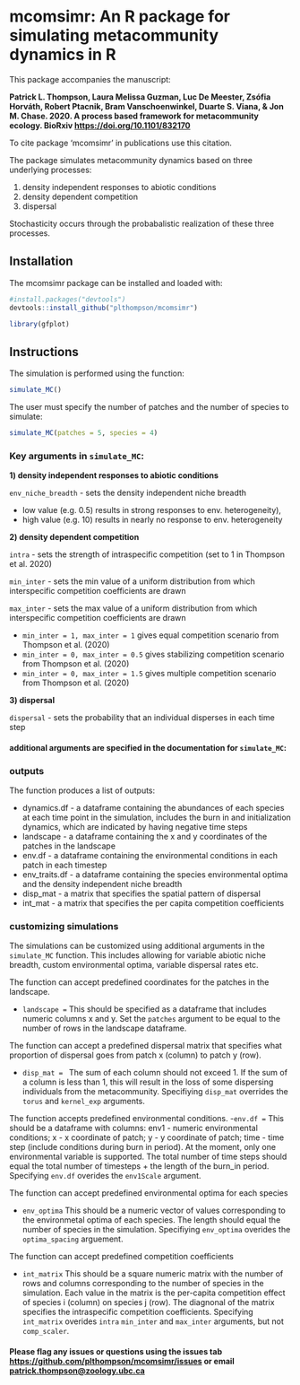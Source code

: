 # mcomsimr: An R package for simulating metacommunity dynamics in R

This package accompanies the manuscript: 

**Patrick L. Thompson, Laura Melissa Guzman, Luc De Meester, Zsófia Horváth, Robert Ptacnik, Bram Vanschoenwinkel, Duarte S. Viana, & Jon M. Chase. 2020. A process based framework for metacommunity ecology. BioRxiv https://doi.org/10.1101/832170** 

To cite package ‘mcomsimr’ in publications use this citation.

The package simulates metacommunity dynamics based on three underlying processes: 
1) density independent responses to abiotic conditions
2) density dependent competition
3) dispersal

Stochasticity occurs through the probabalistic realization of these three processes. 

## Installation

The mcomsimr package can be installed and loaded with:

```r
#install.packages("devtools")
devtools::install_github("plthompson/mcomsimr")
```

``` r
library(gfplot)
```
## Instructions
The simulation is performed using the function:
```r
simulate_MC()
```
The user must specify the number of patches and the number of species to simulate:
```r
simulate_MC(patches = 5, species = 4)
```

### Key arguments in ```simulate_MC```:

**1) density independent responses to abiotic conditions**

```env_niche_breadth``` - sets the density independent niche breadth 
  - low value (e.g. 0.5) results in strong responses to env. heterogeneity), 
  - high value (e.g. 10) results in nearly no response to env. heterogeneity
 
 **2) density dependent competition**
 
```intra``` - sets the strength of intraspecific competition (set to 1 in Thompson et al. 2020)

```min_inter``` - sets the min value of a uniform distribution from which interspecific competition coefficients are drawn

```max_inter``` - sets the max value of a uniform distribution from which interspecific competition coefficients are drawn
- ```min_inter = 1, max_inter = 1``` gives equal competition scenario from Thompson et al. (2020)
- ```min_inter = 0, max_inter = 0.5``` gives stabilizing competition scenario from Thompson et al. (2020)
- ```min_inter = 0, max_inter = 1.5``` gives multiple competition scenario from Thompson et al. (2020)

**3) dispersal**

```dispersal``` - sets the probability that an individual disperses in each time step

#### additional arguments are specified in the documentation for ```simulate_MC```:

### outputs
The function produces a list of outputs: 
- dynamics.df - a dataframe containing the abundances of each species at each time point in the simulation, includes the burn in and initialization dynamics, which are indicated by having negative time steps
- landscape - a dataframe containing the x and y coordinates of the patches in the landscape
- env.df - a dataframe containing the environmental conditions in each patch in each timestep
- env_traits.df - a dataframe containing the species environmental optima and the density independent niche breadth
- disp_mat - a matrix that specifies the spatial pattern of dispersal
- int_mat - a matrix that specifies the per capita competition coefficients

### customizing simulations
The simulations can be customized using additional arguments in the ```simulate_MC``` function. This includes allowing for variable abiotic niche breadth, custom environmental optima, variable dispersal rates etc. 

The function can accept predefined coordinates for the patches in the landscape.
- ```landscape =```
This should be specified as a dataframe that includes numeric columns x and y. Set the ```patches``` argument to be equal to the number of rows in the landscape dataframe.

The function can accept a predefined dispersal matrix that specifies what proportion of dispersal goes from patch x (column) to patch y (row). 
- ```disp_mat = ```
The sum of each column should not exceed 1. If the sum of a column is less than 1, this will result in the loss of some dispersing individuals from the metacommunity. Specifiying ```disp_mat``` overrides the ```torus``` and ```kernel_exp``` arguments. 

The function accepts predefined environmental conditions.
-```env.df =```
This should be a dataframe with columns: env1 - numeric environmental conditions; x - x coordinate of patch; y - y coordinate of patch; time - time step (include conditions during burn in period). At the moment, only one environmental variable is supported. The total number of time steps should equal the total number of timesteps + the length of the burn_in period. Specifying ```env.df``` overides the ```env1Scale``` argument. 

The function can accept predefined environmental optima for each species
- ```env_optima```
This should be a numeric vector of values corresponding to the environmetal optima of each species. The length should equal the number of species in the simulation. Specifiying ```env_optima``` overides the ```optima_spacing``` arguement.

The function can accept predefined competition coefficients
- ```int_matrix```
This should be a square numeric matrix with the number of rows and columns corresponding to the number of species in the simulation. Each value in the matrix is the per-capita competition effect of species i (column) on species j (row). The diagnonal of the matrix specifies the intraspecific competition coefficients. Specifying ```int_matrix``` overides ```intra``` ```min_inter``` and ```max_inter``` arguments, but not ```comp_scaler```.

#### Please flag any issues or questions using the issues tab https://github.com/plthompson/mcomsimr/issues or email patrick.thompson@zoology.ubc.ca
